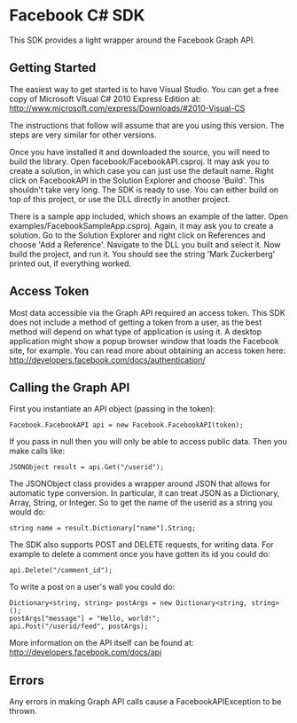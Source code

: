 Facebook C# SDK
===============

This SDK provides a light wrapper around the Facebook Graph API.

Getting Started
---------------

The easiest way to get started is to have Visual Studio. You can get a free copy
of Microsoft Visual C# 2010 Express Edition at:
http://www.microsoft.com/express/Downloads/#2010-Visual-CS

The instructions that follow will assume that are you using this version. The
steps are very similar for other versions.

Once you have installed it and downloaded the source, you will need to build
the library. Open facebook/FacebookAPI.csproj. It may ask you to create a
solution, in which case you can just use the default name. Right click on
FacebookAPI in the Solution Explorer and choose 'Build'. This shouldn't
take very long. The SDK is ready to use. You can either build on top of
this project, or use the DLL directly in another project.

There is a sample app included, which shows an example of the latter. Open
examples/FacebookSampleApp.csproj. Again, it may ask you to create a solution.
Go to the Solution Explorer and right click on References and choose
'Add a Reference'. Navigate to the DLL you built and select it. Now build
the project, and run it. You should see the string 'Mark Zuckerberg' printed
out, if everything worked.

Access Token
------------

Most data accessible via the Graph API required an access token. This SDK
does not include a method of getting a token from a user, as the best method
will depend on what type of application is using it. A desktop application
might show a popup browser window that loads the Facebook site, for example.
You can read more about obtaining an access token here:
http://developers.facebook.com/docs/authentication/

Calling the Graph API
---------------------

First you instantiate an API object (passing in the token):

    Facebook.FacebookAPI api = new Facebook.FacebookAPI(token);

If you pass in null then you will only be able to access public data.
Then you make calls like:

    JSONObject result = api.Get("/userid");

The JSONObject class provides a wrapper around JSON that allows for automatic
type conversion. In particular, it can treat JSON as a Dictionary, Array,
String, or Integer. So to get the name of the userid as a string you would do:

    string name = result.Dictionary["name"].String;

The SDK also supports POST and DELETE requests, for writing data. For example
to delete a comment once you have gotten its id you could do:

    api.Delete("/comment_id");

To write a post on a user's wall you could do:

    Dictionary<string, string> postArgs = new Dictionary<string, string>();
    postArgs["message"] = "Hello, world!";
    api.Post("/userid/feed", postArgs);

More information on the API itself can be found at:
http://developers.facebook.com/docs/api

Errors
------

Any errors in making Graph API calls cause a FacebookAPIException to be thrown.
